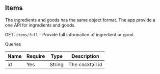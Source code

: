 ## Items

The ingredients and goods has the same object format. The app provide a one API for ingredients and goods.

GET: `items/full` - Provide full information of ingredient or good.

Queries

| Name | Require | Type   | Description     |
|------|---------|--------|-----------------|
| id   | Yes     | String | The cocktail id |

